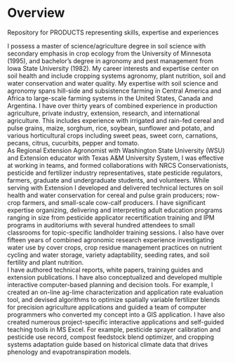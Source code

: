 # Overview
Repository for PRODUCTS representing skills, expertise and experiences

I possess a master of science/agriculture degree in soil science with secondary emphasis in crop ecology from the University of Minnesota (1995), and bachelor’s degree in agronomy and pest management from Iowa State University (1982).  My career interests and expertise center on soil health and include cropping systems agronomy, plant nutrition, soil and water conservation and water quality.  My expertise with soil science and agronomy spans hill-side and subsistence farming in Central America and Africa to large-scale farming systems in the United States, Canada and Argentina.  I have over thirty years of combined experience in production agriculture, private industry, extension, research, and international agriculture.  This includes experience with irrigated and rain-fed cereal and pulse grains, maize, sorghum, rice, soybean, sunflower and potato, and various horticultural crops including sweet peas, sweet corn, carnations, pecans, citrus, cucurbits, pepper and tomato.  
As Regional Extension Agronomist with Washington State University (WSU) and Extension educator with Texas A&M University System, I was effective at working in teams, and formed collaborations with NRCS Conservationists, pesticide and fertilizer industry representatives, state pesticide regulators, farmers, graduate and undergraduate students, and volunteers. While serving with Extension I developed and delivered technical lectures on soil health and water conservation for cereal and pulse grain producers; row-crop farmers, and small-scale cow-calf producers. I have significant expertise organizing, delivering and interpreting adult education programs ranging in size from pesticide applicator recertification training and IPM programs in auditoriums with several hundred attendees to small classrooms for topic-specific landholder training sessions.  I also have over fifteen years of combined agronomic research experience investigating water use by cover crops, crop residue management practices on nutrient cycling and water storage, variety adaptability, seeding rates, and soil fertility and plant nutrition.  
I have authored technical reports, white papers, training guides and extension publications. I have also conceptualized and developed multiple interactive computer-based planning and decision tools.  For example, I created an on-line ag-lime characterization and application rate evaluation tool, and devised algorithms to optimize spatially variable fertilizer blends for precision agriculture applications and guided a team of computer programmers who converted my concept into a GIS application. I have also created numerous project-specific interactive applications and self-guided teaching tools in MS Excel. For example, pesticide sprayer calibration and pesticide use record, compost feedstock blend optimizer, and cropping systems adaptation guide based on historical climate data that drives phenology and evapotranspiration models.
